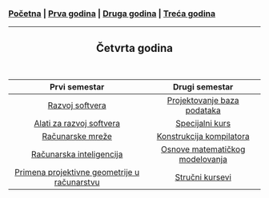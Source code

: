 ### [Početna](../README.md) | [Prva godina](/prva.md) | [Druga godina](/druga.md) | [Treća godina](/treca.md)

---

<h2 style="text-align: center;">Četvrta godina</h2>

<br>

| **Prvi semestar** | **Drugi semestar** |
|:---:|:---:|
| [Razvoj softvera](../courses/rs.md) | [Projektovanje baza podataka](../courses/projbp.md) |
| [Alati za razvoj softvera](../courses/azrs.md) | [Specijalni kurs](../courses/sk.md) |
| [Računarske mreže](../courses/rm.md) | [Konstrukcija kompilatora](../courses/kk.md) |
| [Računarska inteligencija](../courses/ri.md) | [Osnove matematičkog modelovanja](../courses/omm.md) |
| [Primena projektivne geometrije u računarstvu](../courses/ppgr.md) | [Stručni kursevi](../courses/strk.md) |

